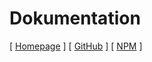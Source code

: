 # Dokumentation

[ [Homepage](https://tobiasroeder.github.io/Dokumentation) ]
[ [GitHub](https://github.com/tobiasroeder/Dokumentation) ]
[ [NPM](https://npmjs.com/package/dokumentation) ]